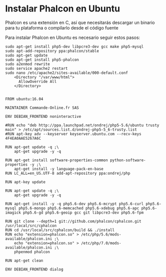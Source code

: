 # Instalar Phalcon en Ubuntu

Phalcon es una extensión en C, así que necesitarás descargar un binario para tu plataforma o compilarlo desde el código fuente

Para instalar Phalcon en Ubuntu es necesario seguir estos pasos:

    sudo apt-get install php5-dev libpcre3-dev gcc make php5-mysql
    sudo apt-add-repository ppa:phalcon/stable
    sudo apt-get update
    sudo apt-get install php5-phalcon
    sudo a2enmod rewrite
    sudo service apache2 restart
    sudo nano /etc/apache2/sites-available/000-default.conf
        <Directory "/var/www/html">
          AllowOverride All
        </Directory>
        

    FROM ubuntu:16.04

    MAINTAINER Commande-Online.fr SAS

    ENV DEBIAN_FRONTEND noninteractive

    #RUN echo "deb http://ppa.launchpad.net/ondrej/php5-5.6/ubuntu trusty main" > /etc/apt/sources.list.d/ondrej-php5-5_6-trusty.list
    #RUN apt-key adv --keyserver keyserver.ubuntu.com --recv-keys 4F4EA0AAE5267A6C

    RUN apt-get update -q ;\
        apt-get upgrade -y -q

    RUN apt-get install software-properties-common python-software-properties -y ;\
        apt-get install -y language-pack-en-base
    RUN LC_ALL=en_US.UTF-8 add-apt-repository ppa:ondrej/php

    RUN apt-key update

    RUN apt-get update -q ;\
        apt-get upgrade -y -q

    RUN apt-get install -y -q php5.6-dev php5.6-mcrypt php5.6-curl php5.6-mysql php5.6-mongo php5.6-memcached php5.6-xdebug php5.6-apc php5.6-imagick php5.6-gd php5.6-geoip gcc git libpcre3-dev php5.6-fpm

    RUN git clone --depth=1 git://github.com/phalcon/cphalcon.git /usr/local/src/cphalcon
    RUN cd /usr/local/src/cphalcon/build && ./install
    RUN echo "extension=phalcon.so" > /etc/php/5.6/mods-available/phalcon.ini ;\
        echo "extension=phalcon.so" > /etc/php/7.0/mods-available/phalcon.ini ;\
        phpenmod phalcon

    RUN apt-get clean

    ENV DEBIAN_FRONTEND dialog
